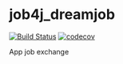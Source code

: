 # job4j_dreamjob

[![Build Status](https://travis-ci.org/romankhiropulos/job4j_dreamjob.svg?branch=main)](https://travis-ci.org/romankhiropulos/job4j_dreamjob)
[![codecov](https://codecov.io/gh/romankhiropulos/job4j_dreamjob/branch/main/graph/badge.svg)](https://codecov.io/gh/romankhiropulos/job4j_dreamjob)

App job exchange
